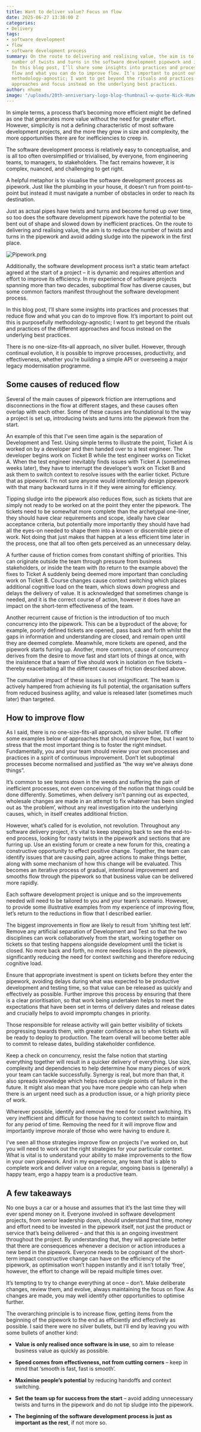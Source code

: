 ```yaml
---
title: Want to deliver value? Focus on flow
date: 2025-06-27 13:38:00 Z
categories:
- Delivery
tags:
- software development
- flow
- software development process
summary: On the route to delivering and realising value, the aim is to reduce the
  number of twists and turns in the software development pipework and improve flow.
  In this blog post, I’ll share some insights into practices and processes that reduce
  flow and what you can do to improve flow. It’s important to point out this is purposefully
  methodology-agnostic; I want to get beyond the rituals and practices of the different
  approaches and focus instead on the underlying best practices.
author: nhume
image: "/uploads/20th-anniversary-logo-blog-thumbnail-w-quote-Nick-Hume-01.jpg"
---
```


In simple terms, a process that’s becoming more efficient might be defined as one that generates more value without the need for greater effort. However, simplicity is not a defining characteristic of most software development projects, and the more they grow in size and complexity, the more opportunities there are for inefficiencies to creep in.

The software development process is relatively easy to conceptualise, and is all too often oversimplified or trivialised, by everyone, from engineering teams, to managers, to stakeholders. The fact remains however, it is complex, nuanced, and challenging to get right.

A helpful metaphor is to visualise the software development process as pipework. Just like the plumbing in your house, it doesn’t run from point-to-point but instead it must navigate a number of obstacles in order to reach its destination.

Just as actual pipes have twists and turns and become furred up over time, so too does the software development pipework have the potential to be bent out of shape and slowed down by inefficient practices. On the route to delivering and realising value, the aim is to reduce the number of twists and turns in the pipework and avoid adding sludge into the pipework in the first place.

![Pipework.png](/uploads/Pipework.png)

Additionally, the software development process isn’t a static team artefact agreed at the start of a project – it is dynamic and requires attention and effort to improve its efficiency. In my experience of software projects spanning more than two decades, suboptimal flow has diverse causes, but some common factors manifest throughout the software development process.

In this blog post, I’ll share some insights into practices and processes that reduce flow and what you can do to improve flow. It’s important to point out this is purposefully methodology-agnostic; I want to get beyond the rituals and practices of the different approaches and focus instead on the underlying best practices.

There is no one-size-fits-all approach, no silver bullet. However, through continual evolution, it is possible to improve processes, productivity, and effectiveness, whether you’re building a simple API or overseeing a major legacy modernisation programme.

## Some causes of reduced flow

Several of the main causes of pipework friction are interruptions and disconnections in the flow at different stages, and these causes often overlap with each other. Some of these causes are foundational to the way a project is set up, introducing twists and turns into the pipework from the start.

An example of this that I’ve seen time again is the separation of Development and Test. Using simple terms to illustrate the point, Ticket A is worked on by a developer and then handed over to a test engineer. The developer begins work on Ticket B while the test engineer works on Ticket A. When the test engineer inevitably finds issues with Ticket A (sometimes weeks later), they have to interrupt the developer’s work on Ticket B and ask them to switch context to resolve issues with the earlier ticket. Picture that as pipework. I’m not sure anyone would intentionally design pipework with that many backward turns in it if they were aiming for efficiency.

Tipping sludge into the pipework also reduces flow, such as tickets that are simply not ready to be worked on at the point they enter the pipework. The tickets need to be somewhat more complete than the archetypal one-liner, they should have clear requirements and scope, ideally have clear acceptance criteria, but potentially more importantly they should have had all the eyes-on needed to shape them into a known or discernible piece of work. Not doing that just makes that happen at a less efficient time later in the process, one that all too often gets perceived as an unnecessary delay.

A further cause of friction comes from constant shifting of priorities. This can originate outside the team through pressure from business stakeholders, or inside the team with (to return to the example above) the fixes to Ticket A suddenly being deemed more important than concluding work on Ticket B. Course changes cause context switching which places additional cognitive load on the team, which slows down progress and delays the delivery of value. It is acknowledged that sometimes change is needed, and it is the correct course of action, however it does have an impact on the short-term effectiveness of the team.

Another recurrent cause of friction is the introduction of too much concurrency into the pipework. This can be a byproduct of the above; for example, poorly defined tickets are opened, pass back and forth whilst the gaps in information and understanding are closed, and remain open until they are deemed complete. Meanwhile, more tickets are opened, and the pipework starts furring up. Another, more common, cause of concurrency derives from the desire to move fast and start lots of things at once, with the insistence that a team of five should work in isolation on five tickets – thereby exacerbating all the different causes of friction described above.

The cumulative impact of these issues is not insignificant. The team is actively hampered from achieving its full potential, the organisation suffers from reduced business agility, and value is released later (sometimes much later) than targeted.

## How to improve flow

As I said, there is no one-size-fits-all approach, no silver bullet. I’ll offer some examples below of approaches that should improve flow, but I want to stress that the most important thing is to foster the right mindset. Fundamentally, you and your team should review your own processes and practices in a spirit of continuous improvement. Don’t let suboptimal processes become normalised and justified as “the way we’ve always done things”.

It’s common to see teams down in the weeds and suffering the pain of inefficient processes, not even conceiving of the notion that things could be done differently. Sometimes, when delivery isn’t panning out as expected, wholesale changes are made in an attempt to fix whatever has been singled out as ‘the problem’, without any real investigation into the underlying causes, which, in itself creates additional friction.

However, what’s called for is evolution, not revolution. Throughout any software delivery project, it’s vital to keep stepping back to see the end-to-end process, looking for nasty twists in the pipework and sections that are furring up. Use an existing forum or create a new forum for this, creating a constructive opportunity to effect positive change. Together, the team can identify issues that are causing pain, agree actions to make things better, along with some mechanism of how this change will be evaluated. This becomes an iterative process of gradual, intentional improvement and smooths flow through the pipework so that business value can be delivered more rapidly.

Each software development project is unique and so the improvements needed will need to be tailored to you and your team’s scenario. However, to provide some illustrative examples from my experience of improving flow, let’s return to the reductions in flow that I described earlier.

The biggest improvements in flow are likely to result from ‘shifting test left’. Remove any artificial separation of Development and Test so that the two disciplines can work collaboratively from the start, working together on tickets so that testing happens alongside development until the ticket is closed. No more back and forth, no more needless loops in the pipework, significantly reducing the need for context switching and therefore reducing cognitive load.

Ensure that appropriate investment is spent on tickets before they enter the pipework, avoiding delays during what was expected to be productive development and testing time, so that value can be released as quickly and effectively as possible. Further improve this process by ensuring that there is a clear prioritisation, so that work being undertaken helps to meet the expectations that have been set in terms of delivery dates and release dates and crucially helps to avoid impromptu changes in priority.

Those responsible for release activity will gain better visibility of tickets progressing towards them, with greater confidence as to when tickets will be ready to deploy to production. The team overall will become better able to commit to release dates, building stakeholder confidence.

Keep a check on concurrency, resist the false notion that starting everything together will result in a quicker delivery of everything. Use size, complexity and dependencies to help determine how many pieces of work your team can tackle successfully. Synergy is real, but more than that, it also spreads knowledge which helps reduce single points of failure in the future. It might also mean that you have more people who can help when there is an urgent need such as a production issue, or a high priority piece of work.

Wherever possible, identify and remove the need for context switching. It’s very inefficient and difficult for those having to context switch to maintain for any period of time. Removing the need for it will improve flow and importantly improve morale of those who were having to endure it.

I’ve seen all those strategies improve flow on projects I’ve worked on, but you will need to work out the right strategies for your particular context. What is vital is to understand your ability to make improvements to the flow in your own pipework. And in my experience, any team that is able to complete work and deliver value on a regular, ongoing basis is (generally) a happy team, ergo a happy team is a productive team.

## A few takeaways

No one buys a car or a house and assumes that it’s the last time they will ever spend money on it. Everyone involved in software development projects, from senior leadership down, should understand that time, money and effort need to be invested in the pipework itself, not just the product or service that’s being delivered – and that this is an ongoing investment throughout the project. By understanding that, they will appreciate better that there are consequences whenever a decision or action introduces a new bend in the pipework. Everyone needs to be cognisant of the short-term impact constructive change can have on the efficiency of the pipework, as optimisation won’t happen instantly and it isn’t totally ‘free’, however, the effort to change will be repaid multiple times over.

It’s tempting to try to change everything at once – don’t. Make deliberate changes, review them, and evolve, always maintaining the focus on flow. As changes are made, you may well identify other opportunities to optimise further.

The overarching principle is to increase flow, getting items from the beginning of the pipework to the end as efficiently and effectively as possible. I said there were no silver bullets, but I’ll end by leaving you with some bullets of another kind:

* **Value is only realised once software is in use**, so aim to release business value as quickly as possible.

* **Speed comes from effectiveness, not from cutting corners** – keep in mind that ‘smooth is fast, fast is smooth’.

* **Maximise people’s potential** by reducing handoffs and context switching.

* **Set the team up for success from the start** – avoid adding unnecessary twists and turns in the pipework and do not tip sludge into the pipework.

* **The beginning of the software development process is just as important as the rest**, if not more so.